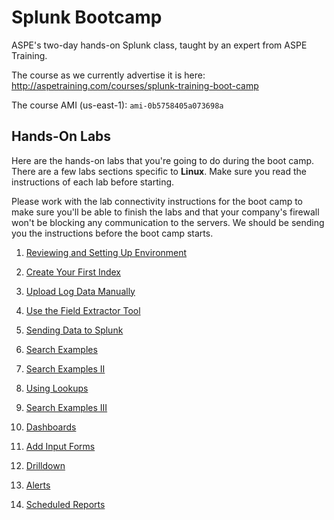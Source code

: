 # Splunk Bootcamp


ASPE's two-day hands-on Splunk class, taught by an expert from ASPE Training.

The course as we currently advertise it is here: http://aspetraining.com/courses/splunk-training-boot-camp

The course AMI (us-east-1): `ami-0b5758405a073698a`

## Hands-On Labs
Here are the hands-on labs that you're going to do during the boot camp. There are a few labs sections specific to **Linux**. Make sure you read the instructions of each lab before starting.

Please work with the lab connectivity instructions for the boot camp to make sure you'll be able to finish the labs and that your company's firewall won't be blocking any communication to the servers. We should be sending you the instructions before the boot camp starts.

1. [Reviewing and Setting Up Environment](labs/01.md)
2. [Create Your First Index](labs/02.md)
3. [Upload Log Data Manually](labs/03.md)
4. [Use the Field Extractor Tool](labs/04.md)
5. [Sending Data to Splunk](labs/05.md) 

6. [Search Examples](labs/06.md)
7. [Search Examples II](labs/07.md)
8. [Using Lookups](labs/08.md)
9. [Search Examples III](labs/09.md)
10. [Dashboards](labs/10.md)
11. [Add Input Forms](labs/11.md)
12. [Drilldown](labs/12.md)
13. [Alerts](labs/13.md)
14. [Scheduled Reports](labs/14.md)
